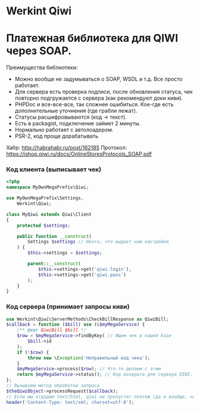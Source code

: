 Werkint Qiwi
========

# Платежная библиотека для QIWI через SOAP.

Преимущества библиотеки:
* Можно вообще не задумываться о SOAP, WSDL и т.д. Все просто работает.
* Для сервера есть проверка подписи, после обновления статуса, чек повторно подгружается с сервера (как рекомендуют доки киви).
* PHPDoc и все-все-все, так сложнее ошибиться. Кое-где есть дополнительные уточнения (где грабли лежат).
* Статусы расшифровываются (код -> текст).
* Есть в packagist, подключение займет 2 минуты.
* Нормально работает с автолоадером.
* PSR-2, код проще дорабатывать

Хабр: http://habrahabr.ru/post/162185
Протокол: https://ishop.qiwi.ru/docs/OnlineStoresProtocols_SOAP.pdf

### Код клиента (выписывает чек)

```php
<?php
namespace MyOwnMegaPrefix\Qiwi;

use MyOwnMegaPrefix\Settings,
    Werkint\Qiwi;

class MyQiwi extends Qiwi\Client
{
    protected $settings;

    public function __construct(
        Settings $settings // Нечто, что выдает нам настройки
    ) {
        $this->settings = $settings;

        parent::__construct(
            $this->settings->get('qiwi.login'),
            $this->settings->get('qiwi.pass')
        );
    }
}
```

### Код сервера (принимает запросы киви)

```php
use Werkint\Qiwi\ServerMethods\CheckBillResponse as QiwiBill;
$callback = function ($bill) use (&$myMegaService) {
    /** @var QiwiBill $bill */
    $row = $myMegaService->findByKey( // Ищем чек в нашей базе
        $bill->id
    );
    if (!$row) {
        throw new \Exception('Неправильный код чека');
    }
    $myMegaService->process($row); // Что-то делаем с этим
    return $myMegaService->status(); // Код возврата для сервера QIWI. 0 - все нормально
};
// Вызываем метод обработки запроса
$theQiwiObject->processRequest($callback);
// Если мы отдадим text/html, qiwi не пропустит платеж (да и вообще, надо протоколу следовать)
header('Content-Type: text/xml; charset=utf-8');
```